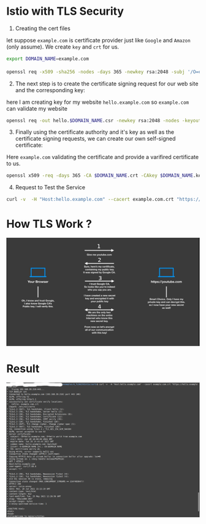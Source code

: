 # Istio with TLS Security

1. Creating the cert files

let suppose `example.com` is certificate provider just like `Google` and `Amazon` (only assume). We create `key` and `crt` for us.

```sh
export DOMAIN_NAME=example.com

openssl req -x509 -sha256 -nodes -days 365 -newkey rsa:2048 -subj '/O=example.com Inc./CN=example.com' -keyout $DOMAIN_NAME.key -out $DOMAIN_NAME.crt
```

2. The next step is to create the certificate signing request for our web site and the corresponding key:

here I am creating key for my website `hello.example.com` so `example.com` can validate my website

```sh
openssl req -out hello.$DOMAIN_NAME.csr -newkey rsa:2048 -nodes -keyout hello.$DOMAIN_NAME.key -subj "/CN=hello.example.com/O=hello world from example.com"
```

3. Finally using the certificate authority and it's key as well as the certificate signing requests, we can create our own self-signed certificate:

Here `example.com` validating the certificate and provide a varifired certificate to us.

```sh
openssl x509 -req -days 365 -CA $DOMAIN_NAME.crt -CAkey $DOMAIN_NAME.key -set_serial 0 -in hello.$DOMAIN_NAME.csr -out hello.$DOMAIN_NAME.crt
```

4. Request to Test the Service

```sh
curl -v  -H "Host:hello.example.com" --cacert example.com.crt "https://hello.example.com:443"
```

# How TLS Work ?

![image14](../../images/image14.JPG)

# Result

![image13](../../images/image13.JPG)

